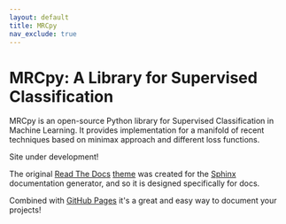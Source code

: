 ```yaml
---
layout: default
title: MRCpy
nav_exclude: true
---
```


# MRCpy: A Library for Supervised Classification

MRCpy is an open-source Python library for Supervised Classification in Machine Learning. It provides implementation for a manifold of recent techniques based on minimax approach and different loss functions. 

Site under development!

The original [Read The Docs](https://readthedocs.org)
[theme]((https://sphinx-rtd-theme.readthedocs.io)) was created for the
[Sphinx](https://www.sphinx-doc.org/) documentation generator, and so it is
designed specifically for docs.

Combined with [GitHub Pages](https://pages.github.com) it's a great and easy
way to document your projects!

